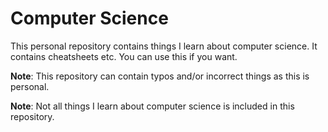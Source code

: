 # Computer Science

This personal repository contains things I learn about computer science. It contains cheatsheets etc. You can use this if you want.

**Note**: This repository can contain typos and/or incorrect things as this is personal.

**Note**: Not all things I learn about computer science is included in this repository.
